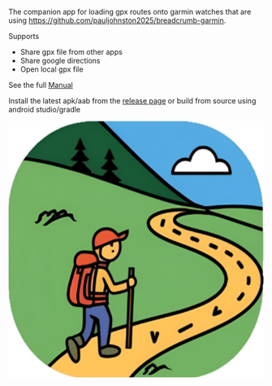 The companion app for loading gpx routes onto garmin watches that are using https://github.com/pauljohnston2025/breadcrumb-garmin.

Supports 
* Share gpx file from other apps
* Share google directions
* Open local gpx file

See the full [Manual](manual.md)

Install the latest apk/aab from the [release page](https://github.com/pauljohnston2025/breadcrumb-mobile/releases)
or build from source using android studio/gradle

![Logo](https://github.com/pauljohnston2025/breadcrumb-mobile/blob/master/composeApp/src/androidMain/res/mipmap/iconlarge.png)
